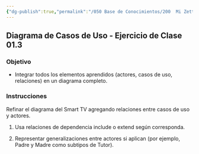 ```yaml
---
{"dg-publish":true,"permalink":"/050 Base de Conocimientos/200  Mi Zettelkasten/100 Docencia/IS1/2025/Clase 09 Diagrama de Casos de Uso (Fundamentos, Elementos, Relaciones)/Zk Diagrama de Casos de Uso - Ejercicio de Clase 01.3/","tags":["digitalGarden"]}
---
```


## Diagrama de Casos de Uso - Ejercicio de Clase 01.3

### Objetivo

- Integrar todos los elementos aprendidos (actores, casos de uso, relaciones) en un diagrama completo.

### Instrucciones

Refinar el diagrama del Smart TV agregando relaciones entre casos de uso y actores.

1. Usa relaciones de dependencia include o extend según corresponda.

2. Representar generalizaciones entre actores si aplican (por ejemplo, Padre y Madre como subtipos de Tutor).